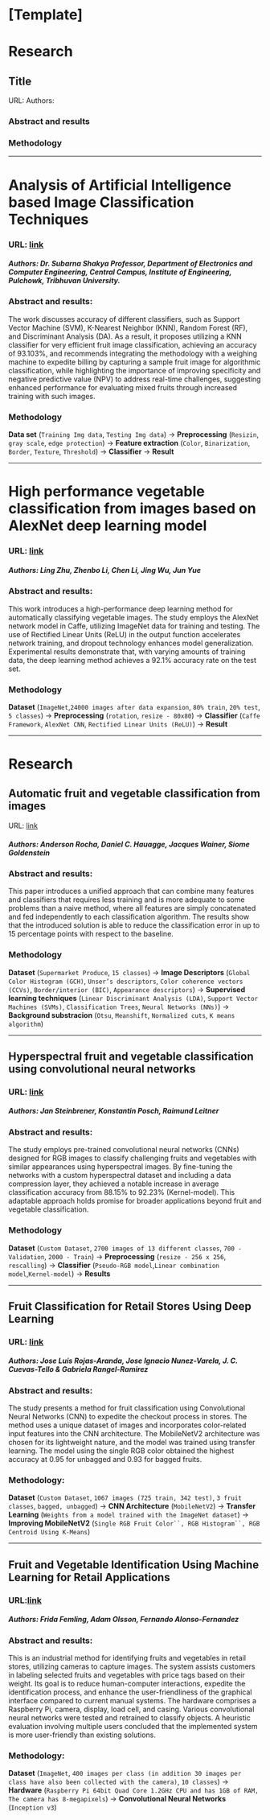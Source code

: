 # [Template]
# Research
## Title
URL:
Authors:
### Abstract and results
### Methodology
---
# Analysis of Artificial Intelligence based Image Classification Techniques
### URL: [link](https://www.researchgate.net/profile/Subarna-Shakya/publication/341064540_Analysis_of_Artificial_Intelligence_based_Image_Classification_Techniques/links/6106237d169a1a0103cc9c47/Analysis-of-Artificial-Intelligence-based-Image-Classification-Techniques.pdf?origin=journalDetail&_tp=eyJwYWdlIjoiam91cm5hbERldGFpbCJ9)
##### **Authors**: Dr. Subarna Shakya Professor, Department of Electronics and Computer Engineering, Central Campus, Institute of Engineering, Pulchowk, Tribhuvan University.

### Abstract and results:
The work discusses accuracy of different classifiers, such as Support Vector Machine (SVM), K-Nearest Neighbor (KNN), Random Forest (RF), and Discriminant Analysis (DA). As a result, it proposes utilizing a KNN classifier for very efficient fruit image classification, achieving an accuracy of 93.103%, and recommends integrating the methodology with a weighing machine to expedite billing by capturing a sample fruit image for algorithmic classification, while highlighting the importance of improving specificity and negative predictive value (NPV) to address real-time challenges, suggesting enhanced performance for evaluating mixed fruits through increased training with such images. 
### Methodology
**Data set** (`Training Img data`, `Testing Img data`) -> **Preprocessing** (`Resizin`, `gray scale`, `edge protection`) -> **Feature extraction** (`Color`, `Binarization`, `Border`, `Texture`, `Threshold`) -> **Classifier** -> **Result**

---

# High performance vegetable classification from images based on AlexNet deep learning model
### URL: [link](https://www.ijabe.org/index.php/ijabe/article/view/2690/pdf)
##### **Authors**: Ling Zhu, Zhenbo Li, Chen Li, Jing Wu, Jun Yue

### Abstract and results:
This work introduces a high-performance deep learning method for automatically classifying vegetable images. The study employs the AlexNet network model in Caffe, utilizing ImageNet data for training and testing. The use of Rectified Linear Units (ReLU) in the output function accelerates network training, and dropout technology enhances model generalization. Experimental results demonstrate that, with varying amounts of training data, the deep learning method achieves a 92.1% accuracy rate on the test set. 
### Methodology
**Dataset** (`ImageNet`,`24000 images after data expansion`, `80% train`, `20% test`, `5 classes`) -> **Preprocessing** (`rotation`, `resize - 80x80`) -> **Classifier** (`Caffe Framework`, `AlexNet CNN`, `Rectified Linear Units (ReLU)`) -> **Result**

---

# Research
## Automatic fruit and vegetable classification from images
URL: [link](https://www.sciencedirect.com/science/article/pii/S016816990900180X?casa_token=1wcxDcLxWpwAAAAA:whpruQsTS73A7mAN2TMgqtKuhi_PdzjQFQXaViDxq7rIge__tMs20TmO1GDSy5AqP2fAqHHArg#sec16)
##### **Authors**: Anderson Rocha, Daniel C. Hauagge, Jacques Wainer, Siome Goldenstein
### Abstract and results:
This paper introduces a unified approach that can combine many features and classifiers that requires less training and is more adequate to some problems than a naive method, where all features are simply concatenated and fed independently to each classification algorithm. The results show that the introduced solution is able to reduce the classification error in up to 15 percentage points with respect to the baseline.
### Methodology
**Dataset** (`Supermarket Produce`, `15 classes`) ->  **Image Descriptors** (`Global Color Histogram (GCH)`, `Unser’s descriptors`, `Color coherence vectors (CCVs)`, `Border/interior (BIC)`, `Appearance descriptors`) -> **Supervised learning techniques** (`Linear Discriminant Analysis (LDA)`, `Support Vector Machines (SVMs)`, `Classification Trees`, `Neural Networks (NNs)`) -> **Background substracion** (`Otsu`, `Meanshift`, `Normalized cuts`, `K means algorithm`)

---

## Hyperspectral fruit and vegetable classification using convolutional neural networks
### URL: [link](https://www.sciencedirect.com/science/article/pii/S0168169918315680?casa_token=kVxl8ygp2vAAAAAA:qUzsHkNT_7_7AdtZ9hkVIoPgL71RpJ9mpWMqc_TIF7DK4m0Ay3WupFkYWRhdEjH6b6R219he)
##### **Authors**: Jan Steinbrener, Konstantin Posch, Raimund Leitner
### Abstract and results:
The study employs pre-trained convolutional neural networks (CNNs) designed for RGB images to classify challenging fruits and vegetables with similar appearances using hyperspectral images. By fine-tuning the networks with a custom hyperspectral dataset and including a data compression layer, they achieved a notable increase in average classification accuracy from 88.15% to 92.23% (Kernel-model). This adaptable approach holds promise for broader applications beyond fruit and vegetable classification.
### Methodology
**Dataset** (`Custom Dataset`, `2700 images of 13 different classes`, `700 - Validation`, `2000 - Train`) -> **Preprocessing** (`resize - 256 x 256`, `rescalling`) -> **Classifier** (`Pseudo-RGB model`,`Linear combination model`,`Kernel-model`) -> **Results**

---

## Fruit Classification for Retail Stores Using Deep Learning
### URL: [link](https://link.springer.com/chapter/10.1007/978-3-030-49076-8_1)
##### **Authors**: Jose Luis Rojas-Aranda, Jose Ignacio Nunez-Varela, J. C. Cuevas-Tello & Gabriela Rangel-Ramirez 
### Abstract and results:
The study presents a method for fruit classification using Convolutional Neural Networks (CNN) to expedite the checkout process in stores. The method uses a unique dataset of images and incorporates color-related input features into the CNN architecture. The MobileNetV2 architecture was chosen for its lightweight nature, and the model was trained using transfer learning. The model using the single RGB color obtained the highest accuracy at 0.95 for unbagged and 0.93 for bagged fruits.
### Methodology:
**Dataset** (`Custom Dataset`, `1067 images (725 train, 342 test)`, `3 fruit classes`, `bagged, unbagged`) -> **CNN Architecture** (`MobileNetV2`) -> **Transfer Learning** (`Weights from a model trained with the ImageNet dataset`) -> **Improving MobileNetV2** (`Single RGB Fruit Color``, RGB Histogram``, RGB Centroid Using K-Means`)

---

## Fruit and Vegetable Identification Using Machine Learning for Retail Applications
### URL:[link](https://arxiv.org/pdf/1810.09811.pdf)
##### **Authors**: Frida Femling, Adam Olsson, Fernando Alonso-Fernandez
### Abstract and results: 
This is an industrial method for identifying fruits and vegetables in retail stores, utilizing cameras to capture images. The system assists customers in labeling selected fruits and vegetables with price tags based on their weight. Its goal is to reduce human-computer interactions, expedite the identification process, and enhance the user-friendliness of the graphical interface compared to current manual systems. The hardware comprises a Raspberry Pi, camera, display, load cell, and casing. Various convolutional neural networks were tested and retrained to classify objects. A heuristic evaluation involving multiple users concluded that the implemented system is more user-friendly than existing solutions.
### Methodology:
**Dataset** (`ImageNet`, `400 images per class (in addition 30 images per class have also been collected with the camera)`, `10 classes`) -> **Hardware** (`Raspberry Pi 64bit Quad Core 1.2GHz CPU and has 1GB of RAM, The camera has 8-megapixels`) -> **Convolutional Neural Networks** (`Inception v3`)


